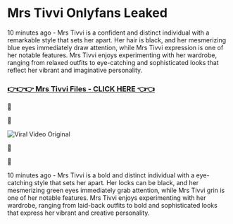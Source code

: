 # Mrs Tivvi Onlyfans Leaked

<p>10 minutes ago - Mrs Tivvi is a confident and distinct individual with a remarkable style that sets her apart. Her hair is black, and her mesmerizing blue eyes immediately draw attention, while Mrs Tivvi expression is one of her notable features. Mrs Tivvi enjoys experimenting with her wardrobe, ranging from relaxed outfits to eye-catching and sophisticated looks that reflect her vibrant and imaginative personality.</p><p>
<h3><a href="https://fansleaks.com-getfree.pro/mrs-tivvi" rel="nofollow">👉👉👉 Mrs Tivvi Files - CLICK HERE 👈👈</a></h3>
<p>🔻</p>
<p>🔻</p> <p>
<a href="https://fansleaks.com-getfree.pro/mrs-tivvi" rel="nofollow"><img src="https://i.imgur.com/0ZbtXZ5.gif" alt="Viral Video Original" style="max-width: 100%; display: inline-block;" data-target="animated-image.originalImage"></a>
<p>🔻</p>
<p>🔻</p> <p>10 minutes ago - Mrs Tivvi is a bold and distinct individual with a eye-catching style that sets her apart. Her locks can be black, and her mesmerizing green eyes immediately grab attention, while Mrs Tivvi grin is one of her notable features. Mrs Tivvi enjoys experimenting with her wardrobe, ranging from laid-back outfits to bold and sophisticated looks that express her vibrant and creative personality.</p>